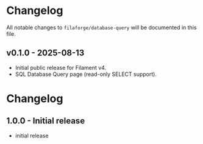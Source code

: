 # Changelog

All notable changes to `filaforge/database-query` will be documented in this file.

## v0.1.0 - 2025-08-13
- Initial public release for Filament v4.
- SQL Database Query page (read-only SELECT support).
# Changelog

## 1.0.0 - Initial release

- initial release